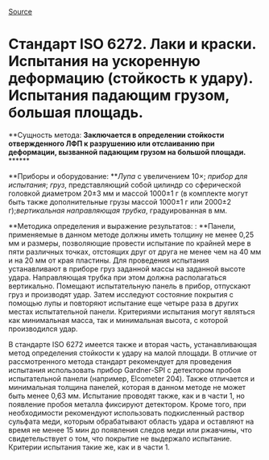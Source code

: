
[Source](http://vseokraskah.net/standart-iso-6272 "Permalink to Стандарт ISO 6272. Лаки и краски. Испытания на ускоренную деформацию (стойкость к удару). Испытания падающим грузом, большая площадь.")

# Стандарт ISO 6272. Лаки и краски. Испытания на ускоренную деформацию (стойкость к удару). Испытания падающим грузом, большая площадь.

**Сущность метода: **Заключается в определении стойкости отвержденного ЛФП к разрушению или отслаиванию при деформации, вызванной падающим грузом на большой площади.** ******

**Приборы и оборудование: **_Лупа_ с увеличением 10×; _прибор для испытания_; _груз_, представляющий собой цилиндр со сферической головкой диаметром 20±3 мм и массой 1000±1 г (в комплекте могут быть также дополнительные грузы массой 1000±1 г или 2000±2 г);_вертикальная направляющая трубка_, градуированная в мм.

**Методика определения и выражение результатов: : **Панели, применяемые в данном методе должны иметь толщину не менее 0,25 мм и размеры, позволяющие провести испытание по крайней мере в пяти различных точках, отстоящих друг от друга не менее чем на 40 мм и на 20 мм от края пластины. Для проведения испытания устанавливают в приборе груз заданной массы на заданной высоте удара. Направляющая трубка при этом должна располагаться вертикально. Помещают испытательную панель в прибор, отпускают груз и производят удар. Затем исследуют  состояние покрытия с помощью лупы и повторяют испытание еще четыре раза в других местах испытательной панели. Критериями испытания могут являться как минимальная масса, так и минимальная высота, с которой производился удар.

В стандарте ISO 6272 имеется также и вторая часть, устанавливающая метод определения стойкости к удару на малой площади. В отличие от рассмотренного метода стандарт рекомендует для проведения испытания использовать прибор Gardner-SPI с детектором пробоя испытательной панели  (например, Elcometer 204). Также отличается и минимальная толщина панелей, которая в данном методе не может быть менее 0,63 мм. Испытание проводят также, как и в части 1, но появление пробоя металла фиксируют детектором. Кроме того, при необходимости рекомендуют использовать подкисленный раствор сульфата меди, которым обрабатывают область удара и оставляют на время не менее 15 мин до появления следов меди или ржавчины, что свидетельствует о том, что покрытие не выдержало испытание. Критерии испытания такие же, как и в части 1.

  